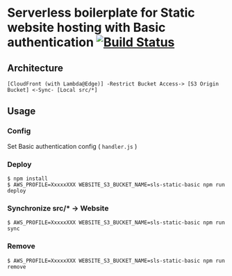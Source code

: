 # Serverless boilerplate for Static website hosting with Basic authentication [![Build Status](https://travis-ci.org/k1LoW/serverless-static-hosting-with-basic-auth.svg?branch=master)](https://travis-ci.org/k1LoW/serverless-static-hosting-with-basic-auth)

## Architecture

```
[CloudFront (with Lambda@Edge)] -Restrict Bucket Access-> [S3 Origin Bucket] <-Sync- [Local src/*]
```

## Usage

### Config

Set Basic authentication config ( `handler.js` )

### Deploy

```
$ npm install
$ AWS_PROFILE=XxxxxXXX WEBSITE_S3_BUCKET_NAME=sls-static-basic npm run deploy
```

### Synchronize src/* -> Website

```
$ AWS_PROFILE=XxxxxXXX WEBSITE_S3_BUCKET_NAME=sls-static-basic npm run sync
```

### Remove

```
$ AWS_PROFILE=XxxxxXXX WEBSITE_S3_BUCKET_NAME=sls-static-basic npm run remove
```
